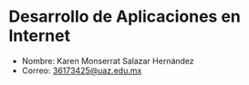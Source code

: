 # Desarrollo de Aplicaciones en Internet

- Nombre: Karen Monserrat Salazar Hernández
- Correo: 36173425@uaz.edu.mx

